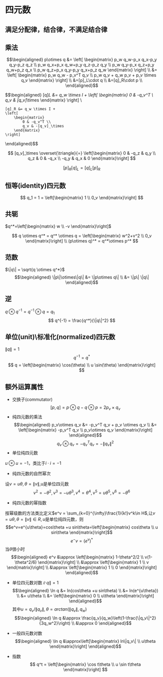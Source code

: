# 四元数

## 满足分配律，结合律，不满足结合律

## 乘法
$$\begin{aligned}
	p\otimes q &=
	\left[
	\begin{matrix}
		p_w q_w-p_x q_x-p_y q_y-p_z q_z \\
		p_w q_x+p_x q_w+p_y q_z-p_z q_y \\ 
		p_w q_y-p_x q_z+p_y q_w+p_z q_x \\
		p_w q_z+p_x q_y-p_y q_x+p_z q_w
	\end{matrix}
	\right] \\
	&=
	\left[
	\begin{matrix}
		p_w q_w - p_v^T q_v \\
		p_w q_v + q_w p_v + p_v \times q_v
	\end{matrix}
	\right] \\
	&=[p]_L\cdot q \\
	&=[q]_R\cdot p \\
\end{aligned}$$

$$\begin{aligned}
	[q]_L &= q_w \times I + 
	\left[
		\begin{matrix}
			0 & -q_v^T \\
			q_v & [q_v]_\times
		\end{matrix}
	\right] \\

	[q]_R &= q_w \times I + 
	\left[
		\begin{matrix}
			0 & -q_v^T \\
			q_v & -[q_v]_\times
		\end{matrix}
	\right]
\end{aligned}$$

$$
	[q_v]_\times \overset{\triangle}{=}
	\left[\begin{matrix}
		0 & -q_z & q_y \\
		q_z & 0 & -q_x \\
		-q_y & q_x & 0
	\end{matrix}\right]
$$

$$
	[p]_R[q]_L = [q]_L[p]_R
$$

## 恒等(identity)四元数
$$
	q_1 = 1 = \left[\begin{matrix}
		1 \\
		0_v
	\end{matrix}\right]
$$

## 共轭 
$q^*=\left[\begin{matrix}
	w \\
	-v
\end{matrix}\right]$

$$
q \otimes q^* = q^* \otimes q = \left[\begin{matrix}
	w^2+v^2 \\
	0_v
\end{matrix}\right] \\
(p\otimes q)^* = q^*\otimes p^*
$$

## 范数
$\|q\| = \sqrt{q \otimes q^*}$
$$\begin{aligned}
	\|p\|\otimes\|q\| &= \|p\otimes q\| \\
	&= \|p\| \|q\|
\end{aligned}$$

## 逆
$q\otimes q^{-1} = q^{-1}\otimes q = q_1$
$$
	q^{-1} = \frac{q^*}{\|q\|^2}
$$

## 单位(unit)\标准化(normalized)四元数
$\|q\| = 1$
$$q^{-1} = q^*$$
$$
	q = \left[\begin{matrix}
		\cos(\theta) \\
		u \sin(\theta)
	\end{matrix}\right]
$$

## 额外运算属性
* 交换子(commutator)
$$
	[p,q] = p\otimes q - q\otimes p = 2 p_v \times q_v
$$
* 纯四元数的乘法
$$\begin{aligned}
	p_v\otimes q_v &= -p_v^T q_v + p_v \otimes q_v \\
	&= \left[\begin{matrix}
		-p_v^T q_v \\
		p_v\otimes q_v
	\end{matrix}\right] 
\end{aligned}$$
$$q_v\otimes q_v = -q_v^T q_v = -\|q_v\|^2$$
* 单位纯四元数

$u\otimes u = -1$，类比于$i\cdot i=-1$

* 纯四元数的自然幂次

设$v=u\theta,\theta = \|v\|$,u是单位四元数
$$v^2=-\theta^2,v^3=-u\theta^3,v^4=\theta^4,v^5=u\theta^5,v^6=-\theta^6$$

* 纯四元数的幂指数

按幂级数的方法类比定义$e^v = \sum_{k=0}^{\infty}\frac{1}{k!}v^k\in H$,让$v=u\theta,\theta=\|v\|\in R,u$是单位纯四元数，则
$$e^v=e^{u\theta}=cos\theta +u sin\theta=\left[\begin{matrix}
cos\theta \\
u sin\theta
\end{matrix}\right]$$
$$
e^-v = (e^v)^*
$$
当$\theta$很小时
$$\begin{aligned}
e^v &\approx \left[\begin{matrix}
	1-\theta^2/2 \\
	v(1-\theta^2/6)
\end{matrix}\right] \\
&\approx \left[\begin{matrix}
	1 \\
	v
\end{matrix}\right] \\
&\approx \left[\begin{matrix}
	1 \\
	0
\end{matrix}\right]
\end{aligned}$$

* 单位四元数对数$\|q\|=1$
$$\begin{aligned}
	\ln q &= ln(cos\theta +u sin\theta) \\
	&= ln(e^{u\theta}) \\
	&= u\theta \\
	&= \left[\begin{matrix}
		0 \\
		u\theta
	\end{matrix}\right]
\end{aligned}$$
其中$u=q_v/\|q_v\|,\theta=arctan(\|q_v\|,q_w)$
$$\begin{aligned}
	\ln q &\approx \frac{q_v}{q_w}\left(1-\frac{\|q_v\|^2}{3q_w^2}\right) \\
	&\approx 0
\end{aligned}$$

* 一般四元数对数
$$\begin{aligned}
	\ln q &\approx\left[\begin{matrix}
		ln\|q_v\| \\
		u\theta
	\end{matrix}\right]
\end{aligned}$$

* 指数
$$
q^t = \left[\begin{matrix}
\cos t\theta \\
u \sin t\theta
\end{matrix}\right]
$$